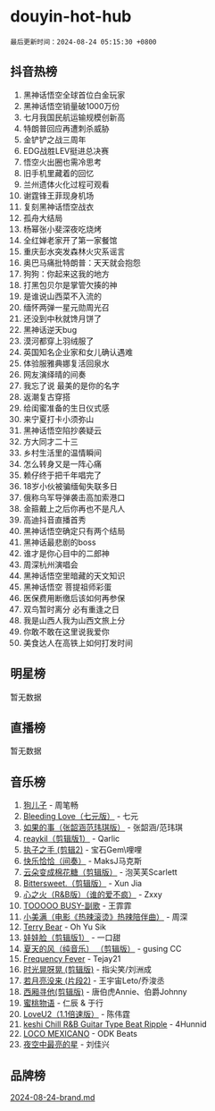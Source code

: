 # douyin-hot-hub

`最后更新时间：2024-08-24 05:15:30 +0800`

## 抖音热榜

1. 黑神话悟空全球首位白金玩家
1. 黑神话悟空销量破1000万份
1. 七月我国民航运输规模创新高
1. 特朗普回应再遭刺杀威胁
1. 金铲铲之战三周年
1. EDG战胜LEV挺进总决赛
1. 悟空火出圈也需冷思考
1. 旧手机里藏着的回忆
1. 兰州遗体火化过程可观看
1. 谢霆锋王菲现身机场
1. 复刻黑神话悟空战衣
1. 孤舟大结局
1. 杨幂张小斐深夜吃烧烤
1. 全红婵老家开了第一家餐馆
1. 重庆彭水突发森林火灾系谣言
1. 奥巴马痛批特朗普：天天就会抱怨
1. 狗狗：你起来这我的地方
1. 打黑包贝尔是掌管欠揍的神
1. 是谁说山西菜不入流的
1. 缅怀两弹一星元勋周光召
1. 还没到中秋就馋月饼了
1. 黑神话逆天bug
1. 漠河都穿上羽绒服了
1. 英国知名企业家和女儿确认遇难
1. 体验服雅典娜复活回泉水
1. 网友演绎晴的间奏
1. 我忘了说 最美的是你的名字
1. 返潮复古穿搭
1. 给闺蜜准备的生日仪式感
1. 来宁夏打卡小须弥山
1. 黑神话悟空陷抄袭疑云
1. 方大同才二十三
1. 乡村生活里的温情瞬间
1. 怎么转身又是一阵心痛
1. 赖仔终于把千年唱完了
1. 18岁小伙被骗缅甸失联多日
1. 俄称乌军导弹袭击高加索港口
1. 金箍戴上之后你再也不是凡人
1. 高迪抖音直播首秀
1. 黑神话悟空确定只有两个结局
1. 黑神话最悲剧的boss
1. 谁才是你心目中的二郎神
1. 周深杭州演唱会
1. 黑神话悟空里暗藏的天文知识
1. 黑神话悟空 菩提祖师彩蛋
1. 医保费用断缴后该如何再参保
1. 双鸟暂时离分 必有重逢之日
1. 我是山西人我为山西文旅上分
1. 你敢不敢在这里说我爱你
1. 美食达人在高铁上如何打发时间

## 明星榜

暂无数据

## 直播榜

暂无数据

## 音乐榜

1. [狗儿子](https://sf5-hl-cdn-tos.douyinstatic.com/obj/tos-cn-ve-2774/osvuItF7HhQ8nfz5BHDCMbu5ZOmgxBGtmcEpfn) - 周笔畅
1. [Bleeding Love（七元版）](https://sf5-hl-cdn-tos.douyinstatic.com/obj/tos-cn-ve-2774/oEgC9eZFHQ1MfSRnrfkzFp8AayDWqAQMABBgUs) - 七元
1. [如果的事（张韶涵范玮琪版）](https://sf5-hl-cdn-tos.douyinstatic.com/obj/tos-cn-ve-2774/owI7MDDyzHddFIDNOFiTf8qYP1fafEiAgmjsCv) - 张韶涵/范玮琪
1. [reaykil（剪辑版1）](https://sf5-hl-cdn-tos.douyinstatic.com/obj/tos-cn-ve-2774/osSIWpEdiiBoAWKQMsIBhmw1wUEJn5z20ANfA9) - Qarlic
1. [执子之手 (剪辑2)](https://sf5-hl-cdn-tos.douyinstatic.com/obj/tos-cn-ve-2774/oUoZLQjCc31XzqsBnBQUNgeKtYPBcgbFDwtfcu) - 宝石Gem\哩哩
1. [快乐恰恰（间奏）](https://sf5-hl-cdn-tos.douyinstatic.com/obj/tos-cn-ve-2774/oMesum3HvWQXJxuMFeVYzf54o2QzH5aEBPOCAn) - MaksJ马克斯
1. [云朵变成棉花糖（剪辑版）](https://sf5-hl-cdn-tos.douyinstatic.com/obj/tos-cn-ve-2774/o8LC84GQLALFfXeyJmh8KE61byVQYMMeAZLfEI) - 泡芙芙Scarlett
1. [Bittersweet.（剪辑版）](https://sf5-hl-cdn-tos.douyinstatic.com/obj/tos-cn-ve-2774/oIR5xcAceFQosUeHXGzNQpCesIBELaANA2RYoJ) - Xun Jia
1. [心之火（R&B版）（谁的爱不疯）](https://sf3-cdn-tos.douyinstatic.com/obj/tos-cn-ve-2774/okemkEDaIBBE3OosftCgMxlFkLQZRw37t36ZQv) - Zxxy
1. [TOOOOO BUSY-副歌](https://sf3-cdn-tos.douyinstatic.com/obj/tos-cn-ve-2774/o0fmjGZetNDjSM5EimFs2QlzBg30YgByJMRQrC) - 王霏霏
1. [小美满（电影《热辣滚烫》热辣陪伴曲）](https://sf5-hl-cdn-tos.douyinstatic.com/obj/tos-cn-ve-2774/o0GAn2lSgfZIDUgtevCGDQYnFg4CwnrBaxbTZL) - 周深
1. [Terry Bear](https://sf5-hl-cdn-tos.douyinstatic.com/obj/tos-cn-ve-2774/oY98zQoBzAv3LMriiCP1nBInWAHWfS2wisMjSc) - Oh Yu Sik
1. [娃娃脸（剪辑版1）](https://sf3-cdn-tos.douyinstatic.com/obj/tos-cn-ve-2774/oIimSCgQoNUePTAZ1Ba7TeADY4KetGYsVFeaaB) - 一口甜
1. [夏天的风（纯音乐） （剪辑版）](https://sf5-hl-cdn-tos.douyinstatic.com/obj/tos-cn-ve-2774/oUzLjBZZFQAoNRmGokEeD5zfQCObp6UeFAnTa6) - gusing CC
1. [Frequency Fever](https://sf3-cdn-tos.douyinstatic.com/obj/tos-cn-ve-2774/os94PCgvfCQSGh1ogDZmrFB6eEACFtZXwHEYHh) - Tejay21
1. [时光晃呀晃 (剪辑版)](https://sf3-cdn-tos.douyinstatic.com/obj/tos-cn-ve-2774/o8ACeQem3gwI1x3GIYGAfKG0LJebKFRJDwRwyW) - 指尖笑/刘洲成
1. [若月亮没来 (片段2)](https://sf5-hl-cdn-tos.douyinstatic.com/obj/tos-cn-ve-2774/ocQavLLjkCOeDxGyYeIMGgNAIwJ0QXE1Ve3Fzv) - 王宇宙Leto/乔浚丞
1. [西厢寻他(剪辑版)](https://sf3-cdn-tos.douyinstatic.com/obj/tos-cn-ve-2774/oUsAVfAQKlRNxEv5qxvIB8o5qmIWUcXbzJKJhw) - 唐伯虎Annie、伯爵Johnny
1. [蜜桃物语](https://sf5-hl-cdn-tos.douyinstatic.com/obj/tos-cn-ve-2774/oIhOSCZtIACtYU4XQkngiW9kCBfVD1Fz9IYeqL) - 仁辰 & 于行
1. [LoveU2（1.1倍速版）](https://sf3-cdn-tos.douyinstatic.com/obj/tos-cn-ve-2774/oQMeDffLaEmgMwgCOEMAFCI6INzoFPgWdD0rsa) - 陈伟霆
1. [keshi Chill R&B Guitar Type Beat Ripple](https://sf5-hl-cdn-tos.douyinstatic.com/obj/tos-cn-ve-2774/okQIfmitAB3HpgZQo0YCEFEACcDhQngn0fkFIC) - 4Hunnid
1. [LOCO MEXICANO](https://sf3-cdn-tos.douyinstatic.com/obj/tos-cn-ve-2774/owxVoxJorA4ILBfsMAjU6t7O1xW9w0tS7EYzh6) - ODK Beats
1. [夜空中最亮的星](https://sf6-cdn-tos.douyinstatic.com/obj/tos-cn-ve-2774/o4IfgGwqqnFeXEMGaS8JBzJAdayAaCeoxqbjCD) - 刘佳兴

## 品牌榜

[2024-08-24-brand.md](2024-08-24-brand.md)
